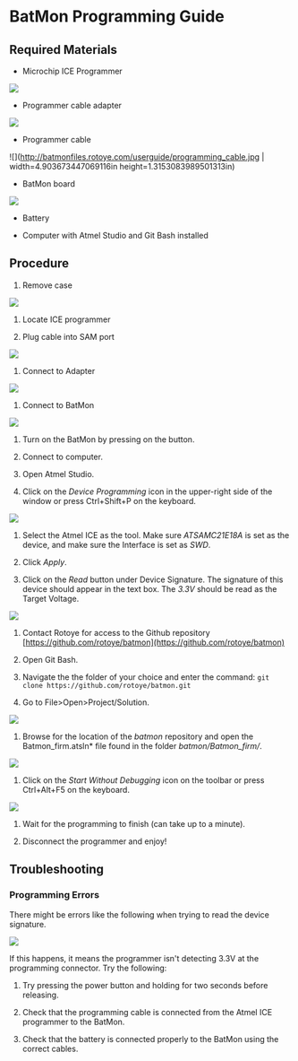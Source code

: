 # BatMon Programming Guide

## Required Materials

*   Microchip ICE Programmer

![](http://batmonfiles.rotoye.com/userguide/atmel_ice.jpg)

*   Programmer cable adapter

![](http://batmonfiles.rotoye.com/userguide/adapter_2.png)

*   Programmer cable

![](http://batmonfiles.rotoye.com/userguide/programming_cable.jpg | width=4.903673447069116in height=1.3153083989501313in)

*   BatMon board

![](http://batmonfiles.rotoye.com/userguide/batmon.jpg)

*   Battery

*   Computer with Atmel Studio and Git Bash installed

## Procedure

1.  Remove case

![](http://batmonfiles.rotoye.com/userguide/batmon_case.jpg)

1.  Locate ICE programmer

2.  Plug cable into SAM port

![](http://batmonfiles.rotoye.com/userguide/program_connect.jpg)

1.  Connect to Adapter

![](http://batmonfiles.rotoye.com/userguide/cable_in_adapter.jpg)

1.  Connect to BatMon

![](http://batmonfiles.rotoye.com/userguide/batmon_program.jpg)

1.  Turn on the BatMon by pressing on the button.

2.  Connect to computer.

3.  Open Atmel Studio.

4.  Click on the *Device Programming* icon in the upper-right side of the window or press Ctrl+Shift+P on the keyboard.

![](http://batmonfiles.rotoye.com/userguide/programming_icon.png)

1.  Select the Atmel ICE as the tool. Make sure *ATSAMC21E18A* is set as the device, and make sure the Interface is set as *SWD*.

1.  Click *Apply*.

2.  Click on the *Read* button under Device Signature. The signature of this device should appear in the text box. The *3.3V* should be read as the Target Voltage.

![](http://batmonfiles.rotoye.com/userguide/start_debug.png)

1.  Contact Rotoye for access to the Github repository [https://github.com/rotoye/batmon](https://github.com/rotoye/batmon)

2.  Open Git Bash.

3.  Navigate the the folder of your choice and enter the command: `git clone https://github.com/rotoye/batmon.git`

4.  Go to File\>Open\>Project/Solution.

![](http://batmonfiles.rotoye.com/userguide/open_project.png)

1.  Browse for the location of the *batmon* repository and open the Batmon_firm.atsln* file found in the folder *batmon/Batmon_firm/*.

![](http://batmonfiles.rotoye.com/userguide/project_file.png)

1.  Click on the *Start Without Debugging* icon on the toolbar or press Ctrl+Alt+F5 on the keyboard.

![](http://batmonfiles.rotoye.com/userguide/start_debug.png)

1.  Wait for the programming to finish (can take up to a minute).

2.  Disconnect the programmer and enjoy!

## Troubleshooting

### Programming Errors

There might be errors like the following when trying to read the device
signature.

![](http://batmonfiles.rotoye.com/userguide/error_msg.png)

If this happens, it means the programmer isn't detecting 3.3V at the
programming connector. Try the following:

1.  Try pressing the power button and holding for two seconds before releasing.

2.  Check that the programming cable is connected from the Atmel ICE programmer to the BatMon.

3.  Check that the battery is connected properly to the BatMon using the correct cables.